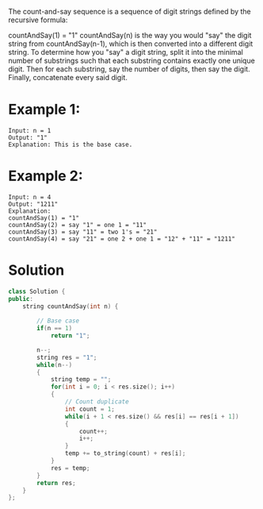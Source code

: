 The count-and-say sequence is a sequence of digit strings defined by the recursive formula:

countAndSay(1) = "1"
countAndSay(n) is the way you would "say" the digit string from countAndSay(n-1), which is then converted into a different digit string.
To determine how you "say" a digit string, split it into the minimal number of substrings such that each substring contains exactly one unique digit.
Then for each substring, say the number of digits, then say the digit. Finally, concatenate every said digit.

# Example 1:
```
Input: n = 1
Output: "1"
Explanation: This is the base case.
```

# Example 2:
```
Input: n = 4
Output: "1211"
Explanation:
countAndSay(1) = "1"
countAndSay(2) = say "1" = one 1 = "11"
countAndSay(3) = say "11" = two 1's = "21"
countAndSay(4) = say "21" = one 2 + one 1 = "12" + "11" = "1211"
```

# Solution
```cpp
class Solution {
public:
    string countAndSay(int n) {
        
        // Base case
        if(n == 1)
            return "1";

        n--;
        string res = "1";
        while(n--)
        {
            string temp = "";
            for(int i = 0; i < res.size(); i++)
            {
                // Count duplicate 
                int count = 1;
                while(i + 1 < res.size() && res[i] == res[i + 1])
                {
                    count++;
                    i++;
                }
                temp += to_string(count) + res[i];
            }
            res = temp;
        }
        return res;
    }
};
```
